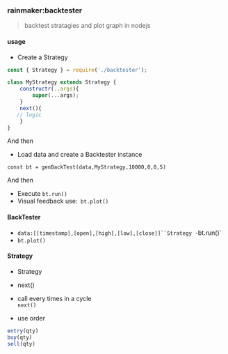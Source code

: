 ### rainmaker:backtester

> backtest stratagies and plot graph in nodejs

#### usage 
 - Create a Strategy

```javascript
const { Strategy } = require('./backtester');

class MyStrategy extends Strategy {
    constructr(..args){
        super(...args);
    }
    next(){
   // logic
    }
}

```
And then
 - Load data and create a Backtester instance 

 `const bt = genBackTest(data,MyStrategy,10000,0,0,5)`

 And then
  - Execute `bt.run()`
  - Visual feedback use:` bt.plot()`

#### BackTester

- `data:[[timestamp],[open],[high],[low],[close]]``Strategy
-`bt.run()`
- `bt.plot()`


#### Strategy
- Strategy
 - next()
 - call every times in a cycle  
    `next()`        

 - use order
```javascript
entry(qty)
buy(qty)
sell(qty)
```